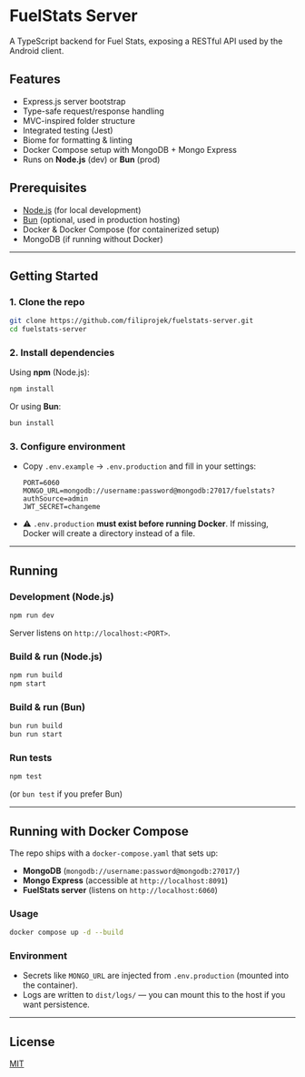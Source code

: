 # FuelStats Server

A TypeScript backend for Fuel Stats, exposing a RESTful API used by the Android client.

## Features

- Express.js server bootstrap
- Type-safe request/response handling
- MVC-inspired folder structure
- Integrated testing (Jest)
- Biome for formatting & linting
- Docker Compose setup with MongoDB + Mongo Express
- Runs on **Node.js** (dev) or **Bun** (prod)

## Prerequisites

- [Node.js](https://nodejs.org) (for local development)
- [Bun](https://bun.sh) (optional, used in production hosting)
- Docker & Docker Compose (for containerized setup)
- MongoDB (if running without Docker)

---

## Getting Started

### 1. Clone the repo
```bash
git clone https://github.com/filiprojek/fuelstats-server.git
cd fuelstats-server
````

### 2. Install dependencies

Using **npm** (Node.js):

```bash
npm install
```

Or using **Bun**:

```bash
bun install
```

### 3. Configure environment

* Copy `.env.example` → `.env.production` and fill in your settings:

  ```dotenv
  PORT=6060
  MONGO_URL=mongodb://username:password@mongodb:27017/fuelstats?authSource=admin
  JWT_SECRET=changeme
  ```
* ⚠️ `.env.production` **must exist before running Docker**. If missing, Docker will create a directory instead of a file.

---

## Running

### Development (Node.js)

```bash
npm run dev
```

Server listens on `http://localhost:<PORT>`.

### Build & run (Node.js)

```bash
npm run build
npm start
```

### Build & run (Bun)

```bash
bun run build
bun run start
```

### Run tests

```bash
npm test
```

(or `bun test` if you prefer Bun)

---

## Running with Docker Compose

The repo ships with a `docker-compose.yaml` that sets up:

* **MongoDB** (`mongodb://username:password@mongodb:27017/`)
* **Mongo Express** (accessible at `http://localhost:8091`)
* **FuelStats server** (listens on `http://localhost:6060`)

### Usage

```bash
docker compose up -d --build
```

### Environment

* Secrets like `MONGO_URL` are injected from `.env.production` (mounted into the container).
* Logs are written to `dist/logs/` — you can mount this to the host if you want persistence.

---
## License

[MIT](LICENSE)

